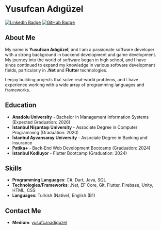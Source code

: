 # Yusufcan Adıgüzel

[![LinkedIn Badge](https://img.shields.io/badge/LinkedIn-Profile-blue)](https://www.linkedin.com/in/yusufcanadiguzel/) 
[![GitHub Badge](https://img.shields.io/badge/GitHub-yusufcanadiguzel-black)](https://github.com/yusufcanadiguzel)

## About Me
My name is **Yusufcan Adıgüzel**, and I am a passionate software developer with a strong background in backend development and game development. My journey into the world of software began in high school, and I have since continued to expand my knowledge in various software development fields, particularly in **.Net** and **Flutter** technologies.

I enjoy building projects that solve real-world problems, and I have experience working with a wide array of programming languages and frameworks.

## Education
- **Anadolu University** - Bachelor in Management Information Systems (Expected Graduation: 2026)
- **İstanbul Nişantaşı University** - Associate Degree in Computer Programming (Graduation: 2020)
- **İstanbul Ayvansaray University** - Associate Degree in Banking and Insurance
- **Patika+** - Back-End Web Development Bootcamp (Graduation: 2024)
- **İstanbul Kodluyor** - Flutter Bootcamp (Graduation: 2024)

## Skills
- **Programming Languages**: C#, Dart, Java, SQL
- **Technologies/Frameworks**: .Net, EF Core, Git, Flutter, Firebase, Unity, HTML, CSS
- **Languages**: Turkish (Native), English (B1)

## Contact Me
- **Medium**: [yusufcanadiguzel](https://medium.com/@yusufcanadiguzel)
